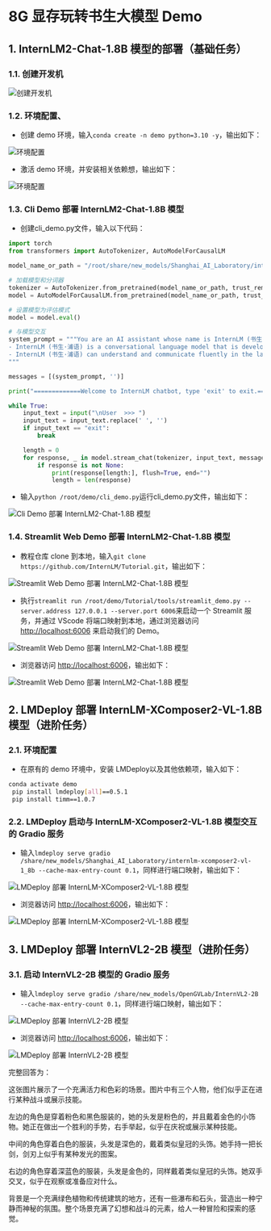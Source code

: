 # 8G 显存玩转书生大模型 Demo

## 1. InternLM2-Chat-1.8B 模型的部署（基础任务）

### 1.1. 创建开发机

![创建开发机](./images/task2-创建开发机.png)

### 1.2. 环境配置、

- 创建 demo 环境，输入`conda create -n demo python=3.10 -y`，输出如下：

![环境配置](./images/task2-环境配置-创建demo环境.png)

- 激活 demo 环境，并安装相关依赖想，输出如下：

![环境配置](./images/task2-环境配置-激活demo环境并安装依赖.png)

### 1.3. Cli Demo 部署 InternLM2-Chat-1.8B 模型

- 创建cli_demo.py文件，输入以下代码：

```python
import torch
from transformers import AutoTokenizer, AutoModelForCausalLM

model_name_or_path = "/root/share/new_models/Shanghai_AI_Laboratory/internlm2-chat-1_8b"

# 加载模型和分词器
tokenizer = AutoTokenizer.from_pretrained(model_name_or_path, trust_remote_code=True, device_map='cuda:0')
model = AutoModelForCausalLM.from_pretrained(model_name_or_path, trust_remote_code=True, torch_dtype=torch.bfloat16, device_map='cuda:0')

# 设置模型为评估模式
model = model.eval()

# 与模型交互
system_prompt = """You are an AI assistant whose name is InternLM (书生·浦语).
- InternLM (书生·浦语) is a conversational language model that is developed by Shanghai AI Laboratory (上海人工智能实验室). It is designed to be helpful, honest, and harmless.
- InternLM (书生·浦语) can understand and communicate fluently in the language chosen by the user such as English and 中文.
"""

messages = [(system_prompt, '')]

print("=============Welcome to InternLM chatbot, type 'exit' to exit.=============")

while True:
    input_text = input("\nUser  >>> ")
    input_text = input_text.replace(' ', '')
    if input_text == "exit":
        break

    length = 0
    for response, _ in model.stream_chat(tokenizer, input_text, messages):
        if response is not None:
            print(response[length:], flush=True, end="")
            length = len(response)
```

- 输入`python /root/demo/cli_demo.py`运行cli_demo.py文件，输出如下：

![Cli Demo 部署 InternLM2-Chat-1.8B 模型](./images/task2-Cli%20Demo%20部署%20InternLM2-Chat-1.8B%20模型.png)

### 1.4. Streamlit Web Demo 部署 InternLM2-Chat-1.8B 模型

- 教程仓库 clone 到本地，输入`git clone https://github.com/InternLM/Tutorial.git`，输出如下：

![Streamlit Web Demo 部署 InternLM2-Chat-1.8B 模型](./images/task2-Streamlit%20Web%20Demo%20部署%20InternLM2-Chat-1.8B%20模型-教程仓库%20clone%20到本地.png)

- 执行`streamlit run /root/demo/Tutorial/tools/streamlit_demo.py --server.address 127.0.0.1 --server.port 6006`来启动一个 Streamlit 服务，并通过 VScode 将端口映射到本地，通过浏览器访问 <http://localhost:6006> 来启动我们的 Demo。

![Streamlit Web Demo 部署 InternLM2-Chat-1.8B 模型](./images/task2-Streamlit%20Web%20Demo%20部署%20InternLM2-Chat-1.8B%20模型-启动并进行端口映射.png)

- 浏览器访问 <http://localhost:6006>，输出如下：

![Streamlit Web Demo 部署 InternLM2-Chat-1.8B 模型](./images/task2-Streamlit%20Web%20Demo%20部署%20InternLM2-Chat-1.8B%20模型-浏览器截图.png)

## 2. LMDeploy 部署 InternLM-XComposer2-VL-1.8B 模型（进阶任务）

### 2.1. 环境配置

- 在原有的 demo 环境中，安装 LMDeploy以及其他依赖项，输入如下：

```bash
conda activate demo
 pip install lmdeploy[all]==0.5.1
 pip install timm==1.0.7
```

### 2.2. LMDeploy 启动与 InternLM-XComposer2-VL-1.8B 模型交互的 Gradio 服务

- 输入`lmdeploy serve gradio /share/new_models/Shanghai_AI_Laboratory/internlm-xcomposer2-vl-1_8b --cache-max-entry-count 0.1`，同样进行端口映射，输出如下：

![LMDeploy 部署 InternLM-XComposer2-VL-1.8B 模型](./images/task2-LMDeploy%20部署%20InternLM-XComposer2-VL-1.8B%20模型-端口映射.png)

- 浏览器访问 <http://localhost:6006>，输出如下：

![LMDeploy 部署 InternLM-XComposer2-VL-1.8B 模型](./images/task2-LMDeploy%20部署%20InternLM-XComposer2-VL-1.8B%20模型-浏览器截图.png)

## 3. LMDeploy 部署 InternVL2-2B 模型（进阶任务）

### 3.1. 启动 InternVL2-2B 模型的 Gradio 服务

- 输入`lmdeploy serve gradio /share/new_models/OpenGVLab/InternVL2-2B --cache-max-entry-count 0.1`，同样进行端口映射，输出如下：

![LMDeploy 部署 InternVL2-2B 模型](./images/task2-LMDeploy%20部署%20InternVL2-2B%20模型-端口映射.png)

- 浏览器访问 <http://localhost:6006>，输出如下：

![LMDeploy 部署 InternVL2-2B 模型](./images/task2-LMDeploy%20部署%20InternVL2-2B%20模型-浏览器截图.png)

完整回答为：

这张图片展示了一个充满活力和色彩的场景。图片中有三个人物，他们似乎正在进行某种战斗或展示技能。

左边的角色是穿着粉色和黑色服装的，她的头发是粉色的，并且戴着金色的小饰物。她正在做出一个胜利的手势，右手举起，似乎在庆祝或展示某种技能。

中间的角色穿着白色的服装，头发是深色的，戴着类似皇冠的头饰。她手持一把长剑，剑刃上似乎有某种发光的图案。

右边的角色穿着深蓝色的服装，头发是金色的，同样戴着类似皇冠的头饰。她双手交叉，似乎在观察或准备应对什么。

背景是一个充满绿色植物和传统建筑的地方，还有一些瀑布和石头，营造出一种宁静而神秘的氛围。整个场景充满了幻想和战斗的元素，给人一种冒险和探索的感觉。
